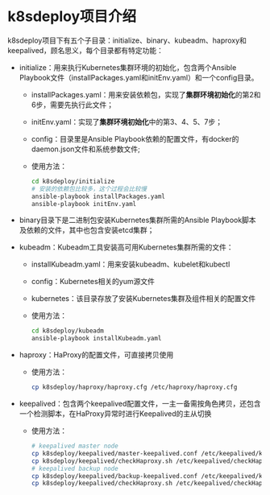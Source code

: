 # k8sdeploy项目介绍

k8sdeploy项目下有五个子目录：initialize、binary、kubeadm、haproxy和keepalived，顾名思义，每个目录都有特定功能：

* initialize：用来执行Kubernetes集群环境的初始化，包含两个Ansible Playbook文件（installPackages.yaml和initEnv.yaml）和一个config目录。

  * installPackages.yaml：用来安装依赖包，实现了**集群环境初始化**的第2和6步，需要先执行此文件；

  * initEnv.yaml：实现了**集群环境初始化**中的第3、4、5、7步；

  * config：目录里是Ansible Playbook依赖的配置文件，有docker的daemon.json文件和系统参数文件;

  * 使用方法：

    ```bash
    cd k8sdeploy/initialize
    # 安装的依赖包比较多，这个过程会比较慢
    ansible-playbook installPackages.yaml
    ansible-playbook initEnv.yaml
    ```

* binary目录下是二进制包安装Kubernetes集群所需的Ansible Playbook脚本及依赖的文件，其中也包含安装etcd集群；

* kubeadm：Kubeadm工具安装高可用Kubernetes集群所需的文件：

  * installKubeadm.yaml：用来安装kubeadm、kubelet和kubectl

  * config：Kubernetes相关的yum源文件

  * kubernetes：该目录存放了安装Kubernetes集群及组件相关的配置文件

  * 使用方法：

    ```bash
    cd k8sdeploy/kubeadm
    ansible-playbook installKubeadm.yaml
    ```

* haproxy：HaProxy的配置文件，可直接拷贝使用

  * 使用方法：

    ```bash
    cp k8sdeploy/haproxy/haproxy.cfg /etc/haproxy/haproxy.cfg
    ```

* keepalived：包含两个keepalived配置文件，一主一备需按角色拷贝，还包含一个检测脚本，在HaProxy异常时进行Keepalived的主从切换

  * 使用方法：

    ```bash
    # keepalived master node
    cp k8sdeploy/keepalived/master-keepalived.conf /etc/keepalived/keepalived.conf
    cp k8sdeploy/keepalived/checkHaproxy.sh /etc/keepalived/checkHaproxy.sh
    # keepalived backup node
    cp k8sdeploy/keepalived/backup-keepalived.conf /etc/keepalived/keepalived.conf
    cp k8sdeploy/keepalived/checkHaproxy.sh /etc/keepalived/checkHaproxy.sh
    ```

